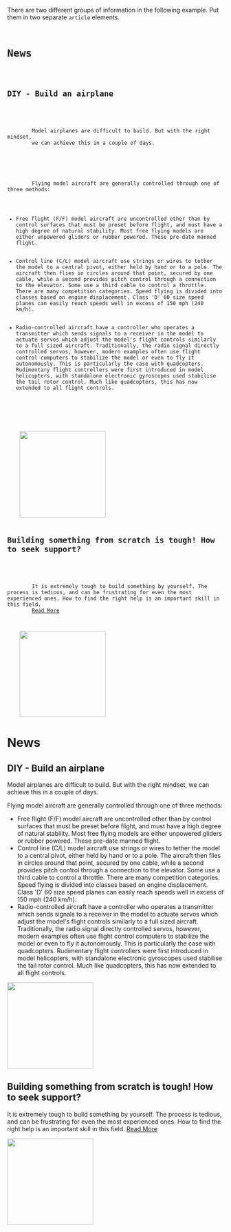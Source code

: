 There are two different groups of
information in the following example.
Put them in two separate `article` elements.

<Editor lang="html" type="exercise">
<code>
<h1>News</h1>
    <h2>DIY - Build an airplane</h2>
    <p>
        Model airplanes are difficult to build. But with the right mindset,
		we can achieve this in a couple of days.
    </p>
    <p>
        Flying model aircraft are generally controlled through one of three methods:
		<ul>
			<li>Free flight (F/F) model aircraft are uncontrolled other than by control surfaces that must be preset before flight, and must have a high degree of natural stability. Most free flying models are either unpowered gliders or rubber powered. These pre-date manned flight.</li>
			<li>Control line (C/L) model aircraft use strings or wires to tether the model to a central pivot, either held by hand or to a pole. The aircraft then flies in circles around that point, secured by one cable, while a second provides pitch control through a connection to the elevator. Some use a third cable to control a throttle. There are many competition categories. Speed flying is divided into classes based on engine displacement. Class 'D' 60 size speed planes can easily reach speeds well in excess of 150 mph (240 km/h).</li>
			<li>Radio-controlled aircraft have a controller who operates a transmitter which sends signals to a receiver in the model to actuate servos which adjust the model's flight controls similarly to a full sized aircraft. Traditionally, the radio signal directly controlled servos, however, modern examples often use flight control computers to stabilize the model or even to fly it autonomously. This is particularly the case with quadcopters. Rudimentary flight controllers were first introduced in model helicopters, with standalone electronic gyroscopes used stabilise the tail rotor control. Much like quadcopters, this has now extended to all flight controls.</li>
		</ul>
    </p>
    <img src = "https://upload.wikimedia.org/wikipedia/commons/2/2f/Airplane.JPG" width = "200px" />
	<h2>Building something from scratch is tough! How to seek support?</h2>
    <p>
        It is extremely tough to build something by yourself. The process is tedious, and can be frustrating for even the most experienced ones. How to find the right help is an important skill in this field.
        <a href = "#">Read More</a>
    </p>
    <img src = "https://upload.wikimedia.org/wikipedia/commons/thumb/0/0a/DIY_means_choosing_the_right_tool_for_the_purpose_-_a_watchmaker%27s_nightmare.jpg/640px-DIY_means_choosing_the_right_tool_for_the_purpose_-_a_watchmaker%27s_nightmare.jpg" width = "200px" />
</code>

<solution>
<h1>News</h1>
<article>
    <h2>DIY - Build an airplane</h2>
    <p>
        Model airplanes are difficult to build. But with the right mindset,
		we can achieve this in a couple of days.
    </p>
    <p>
        Flying model aircraft are generally controlled through one of three methods:
		<ul>
			<li>Free flight (F/F) model aircraft are uncontrolled other than by control surfaces that must be preset before flight, and must have a high degree of natural stability. Most free flying models are either unpowered gliders or rubber powered. These pre-date manned flight.</li>
			<li>Control line (C/L) model aircraft use strings or wires to tether the model to a central pivot, either held by hand or to a pole. The aircraft then flies in circles around that point, secured by one cable, while a second provides pitch control through a connection to the elevator. Some use a third cable to control a throttle. There are many competition categories. Speed flying is divided into classes based on engine displacement. Class 'D' 60 size speed planes can easily reach speeds well in excess of 150 mph (240 km/h).</li>
			<li>Radio-controlled aircraft have a controller who operates a transmitter which sends signals to a receiver in the model to actuate servos which adjust the model's flight controls similarly to a full sized aircraft. Traditionally, the radio signal directly controlled servos, however, modern examples often use flight control computers to stabilize the model or even to fly it autonomously. This is particularly the case with quadcopters. Rudimentary flight controllers were first introduced in model helicopters, with standalone electronic gyroscopes used stabilise the tail rotor control. Much like quadcopters, this has now extended to all flight controls.</li>
		</ul>
    </p>
    <img src = "https://upload.wikimedia.org/wikipedia/commons/2/2f/Airplane.JPG" width = "200px" />
</article>
<article>
	<h2>Building something from scratch is tough! How to seek support?</h2>
    <p>
        It is extremely tough to build something by yourself. The process is tedious, and can be frustrating for even the most experienced ones. How to find the right help is an important skill in this field.
        <a href = "#">Read More</a>
    </p>
    <img src = "https://upload.wikimedia.org/wikipedia/commons/thumb/0/0a/DIY_means_choosing_the_right_tool_for_the_purpose_-_a_watchmaker%27s_nightmare.jpg/640px-DIY_means_choosing_the_right_tool_for_the_purpose_-_a_watchmaker%27s_nightmare.jpg" width = "200px" />
</article>
</solution>
</Editor>